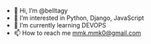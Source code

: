 - 👋 Hi, I’m @belltagy
- 👀 I’m interested in Python, Django, JavaScript
- 🌱 I’m currently learning DEVOPS
- 📫 How to reach me mmk.mmk0@gmail.com

<!---
belltagy/belltagy is a ✨ special ✨ repository because its `README.md` (this file) appears on your GitHub profile.
You can click the Preview link to take a look at your changes.
--->
